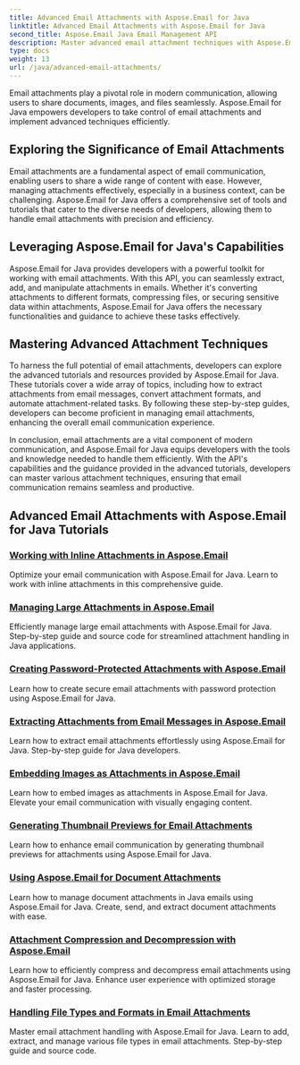 ```yaml
---
title: Advanced Email Attachments with Aspose.Email for Java
linktitle: Advanced Email Attachments with Aspose.Email for Java
second_title: Aspose.Email Java Email Management API
description: Master advanced email attachment techniques with Aspose.Email for Java. Explore tutorials for handling attachments efficiently.
type: docs
weight: 13
url: /java/advanced-email-attachments/
---
```


Email attachments play a pivotal role in modern communication, allowing users to share documents, images, and files seamlessly. Aspose.Email for Java empowers developers to take control of email attachments and implement advanced techniques efficiently.

## Exploring the Significance of Email Attachments

Email attachments are a fundamental aspect of email communication, enabling users to share a wide range of content with ease. However, managing attachments effectively, especially in a business context, can be challenging. Aspose.Email for Java offers a comprehensive set of tools and tutorials that cater to the diverse needs of developers, allowing them to handle email attachments with precision and efficiency.

## Leveraging Aspose.Email for Java's Capabilities

Aspose.Email for Java provides developers with a powerful toolkit for working with email attachments. With this API, you can seamlessly extract, add, and manipulate attachments in emails. Whether it's converting attachments to different formats, compressing files, or securing sensitive data within attachments, Aspose.Email for Java offers the necessary functionalities and guidance to achieve these tasks effectively.

## Mastering Advanced Attachment Techniques

To harness the full potential of email attachments, developers can explore the advanced tutorials and resources provided by Aspose.Email for Java. These tutorials cover a wide array of topics, including how to extract attachments from email messages, convert attachment formats, and automate attachment-related tasks. By following these step-by-step guides, developers can become proficient in managing email attachments, enhancing the overall email communication experience.

In conclusion, email attachments are a vital component of modern communication, and Aspose.Email for Java equips developers with the tools and knowledge needed to handle them efficiently. With the API's capabilities and the guidance provided in the advanced tutorials, developers can master various attachment techniques, ensuring that email communication remains seamless and productive.

## Advanced Email Attachments with Aspose.Email for Java Tutorials
### [Working with Inline Attachments in Aspose.Email](./working-with-inline-attachments/)
Optimize your email communication with Aspose.Email for Java. Learn to work with inline attachments in this comprehensive guide.
### [Managing Large Attachments in Aspose.Email](./managing-large-attachments/)
Efficiently manage large email attachments with Aspose.Email for Java. Step-by-step guide and source code for streamlined attachment handling in Java applications.
### [Creating Password-Protected Attachments with Aspose.Email](./creating-password-protected-attachments/)
Learn how to create secure email attachments with password protection using Aspose.Email for Java.
### [Extracting Attachments from Email Messages in Aspose.Email](./extracting-attachments-from-email-messages/)
Learn how to extract email attachments effortlessly using Aspose.Email for Java. Step-by-step guide for Java developers.
### [Embedding Images as Attachments in Aspose.Email](./embedding-images-as-attachments/)
Learn how to embed images as attachments in Aspose.Email for Java. Elevate your email communication with visually engaging content.
### [Generating Thumbnail Previews for Email Attachments](./generating-thumbnail-previews-for-email-attachments/)
Learn how to enhance email communication by generating thumbnail previews for attachments using Aspose.Email for Java.
### [Using Aspose.Email for Document Attachments](./using-aspose-email-for-document-attachments/)
Learn how to manage document attachments in Java emails using Aspose.Email for Java. Create, send, and extract document attachments with ease.
### [Attachment Compression and Decompression with Aspose.Email](./attachment-compression-and-decompression/)
Learn how to efficiently compress and decompress email attachments using Aspose.Email for Java. Enhance user experience with optimized storage and faster processing.
### [Handling File Types and Formats in Email Attachments](./handling-file-types-and-formats-in-email-attachments/)
Master email attachment handling with Aspose.Email for Java. Learn to add, extract, and manage various file types in email attachments. Step-by-step guide and source code.